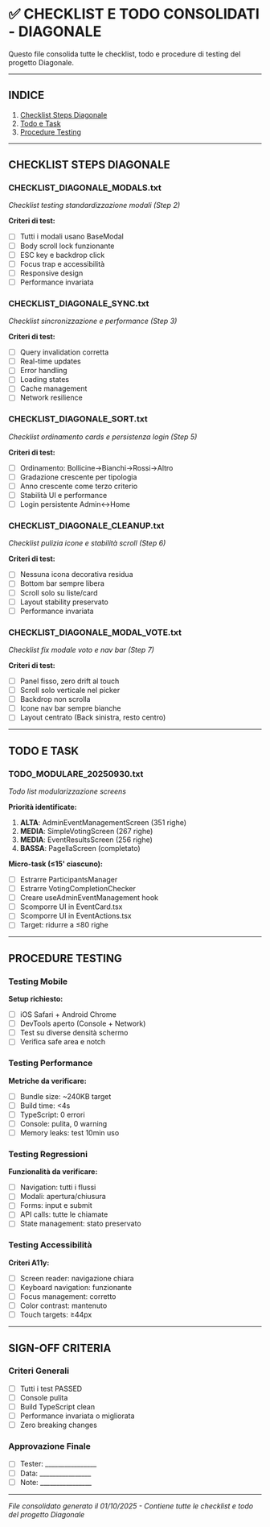 # ✅ CHECKLIST E TODO CONSOLIDATI - DIAGONALE

Questo file consolida tutte le checklist, todo e procedure di testing del progetto Diagonale.

---

## INDICE

1. [Checklist Steps Diagonale](#checklist-steps-diagonale)
2. [Todo e Task](#todo-e-task)
3. [Procedure Testing](#procedure-testing)

---

## CHECKLIST STEPS DIAGONALE

### CHECKLIST_DIAGONALE_MODALS.txt
*Checklist testing standardizzazione modali (Step 2)*

**Criteri di test:**
- [ ] Tutti i modali usano BaseModal
- [ ] Body scroll lock funzionante
- [ ] ESC key e backdrop click
- [ ] Focus trap e accessibilità
- [ ] Responsive design
- [ ] Performance invariata

### CHECKLIST_DIAGONALE_SYNC.txt
*Checklist sincronizzazione e performance (Step 3)*

**Criteri di test:**
- [ ] Query invalidation corretta
- [ ] Real-time updates
- [ ] Error handling
- [ ] Loading states
- [ ] Cache management
- [ ] Network resilience

### CHECKLIST_DIAGONALE_SORT.txt
*Checklist ordinamento cards e persistenza login (Step 5)*

**Criteri di test:**
- [ ] Ordinamento: Bollicine→Bianchi→Rossi→Altro
- [ ] Gradazione crescente per tipologia
- [ ] Anno crescente come terzo criterio
- [ ] Stabilità UI e performance
- [ ] Login persistente Admin↔Home

### CHECKLIST_DIAGONALE_CLEANUP.txt
*Checklist pulizia icone e stabilità scroll (Step 6)*

**Criteri di test:**
- [ ] Nessuna icona decorativa residua
- [ ] Bottom bar sempre libera
- [ ] Scroll solo su liste/card
- [ ] Layout stability preservato
- [ ] Performance invariata

### CHECKLIST_DIAGONALE_MODAL_VOTE.txt
*Checklist fix modale voto e nav bar (Step 7)*

**Criteri di test:**
- [ ] Panel fisso, zero drift al touch
- [ ] Scroll solo verticale nel picker
- [ ] Backdrop non scrolla
- [ ] Icone nav bar sempre bianche
- [ ] Layout centrato (Back sinistra, resto centro)

---

## TODO E TASK

### TODO_MODULARE_20250930.txt
*Todo list modularizzazione screens*

**Priorità identificate:**
1. **ALTA**: AdminEventManagementScreen (351 righe)
2. **MEDIA**: SimpleVotingScreen (267 righe)
3. **MEDIA**: EventResultsScreen (256 righe)
4. **BASSA**: PagellaScreen (completato)

**Micro-task (≤15' ciascuno):**
- [ ] Estrarre ParticipantsManager
- [ ] Estrarre VotingCompletionChecker
- [ ] Creare useAdminEventManagement hook
- [ ] Scomporre UI in EventCard.tsx
- [ ] Scomporre UI in EventActions.tsx
- [ ] Target: ridurre a ≤80 righe

---

## PROCEDURE TESTING

### Testing Mobile
**Setup richiesto:**
- [ ] iOS Safari + Android Chrome
- [ ] DevTools aperto (Console + Network)
- [ ] Test su diverse densità schermo
- [ ] Verifica safe area e notch

### Testing Performance
**Metriche da verificare:**
- [ ] Bundle size: ~240KB target
- [ ] Build time: <4s
- [ ] TypeScript: 0 errori
- [ ] Console: pulita, 0 warning
- [ ] Memory leaks: test 10min uso

### Testing Regressioni
**Funzionalità da verificare:**
- [ ] Navigation: tutti i flussi
- [ ] Modali: apertura/chiusura
- [ ] Forms: input e submit
- [ ] API calls: tutte le chiamate
- [ ] State management: stato preservato

### Testing Accessibilità
**Criteri A11y:**
- [ ] Screen reader: navigazione chiara
- [ ] Keyboard navigation: funzionante
- [ ] Focus management: corretto
- [ ] Color contrast: mantenuto
- [ ] Touch targets: ≥44px

---

## SIGN-OFF CRITERIA

### Criteri Generali
- [ ] Tutti i test PASSED
- [ ] Console pulita
- [ ] Build TypeScript clean
- [ ] Performance invariata o migliorata
- [ ] Zero breaking changes

### Approvazione Finale
- [ ] Tester: ________________
- [ ] Data: ________________
- [ ] Note: ________________

---

*File consolidato generato il 01/10/2025 - Contiene tutte le checklist e todo del progetto Diagonale*
